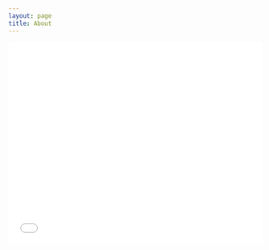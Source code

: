 ```yaml
---
layout: page
title: About
---
```


<iframe src="MVP.html" width="100%" height="400" frameborder="0" scrolling="no"></iframe>



